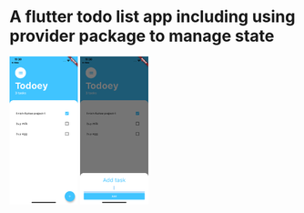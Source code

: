 # A flutter todo list app including using provider package to manage state

<p float="right">
  <img src="todoey1.png" width="120" />
  <img src="todoey2.png" width="120" /> 
</p>
